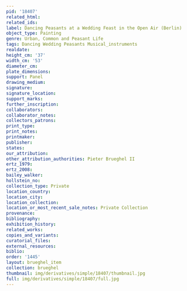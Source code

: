 ```yaml
---
pid: '18407'
related_html: 
related_ids: 
label: Dancing Peasants at a Wedding Feast in the Open Air (Berlin)
object_type: Painting
genre: Urban, Common and Peasant Life
tags: Dancing Wedding Peasants Musical_instruments
realdate: 
height_cm: '37'
width_cm: '53'
diameter_cm: 
plate_dimensions: 
support: Panel
drawing_medium: 
signature: 
signature_location: 
support_marks: 
further_inscription: 
collaborators: 
collaborator_notes: 
collectors_patrons: 
print_type: 
print_notes: 
printmaker: 
publisher: 
states: 
our_attribution: 
other_attribution_authorities: Pieter Brueghel II
ertz_1979: 
ertz_2008: 
bailey_walker: 
hollstein_no: 
collection_type: Private
location_country: 
location_city: 
location_collection: 
location_or_most_recent_sale_notes: Private Collection
provenance: 
bibliography: 
exhibition_history: 
related_works: 
copies_and_variants: 
curatorial_files: 
external_resources: 
biblio: 
order: '1445'
layout: brueghel_item
collection: brueghel
thumbnail: img/derivatives/simple/18407/thumbnail.jpg
full: img/derivatives/simple/18407/full.jpg
---
```

